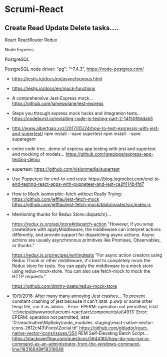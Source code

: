 Scrumi-React
============

Create Read Update Delete tasks....
------------------------------------

React ReactRouter Redux 

Node Express

PostgreSQL

PostgreSQL node driver: "pg": "^7.4.3",
https://node-postgres.com/

* https://jestjs.io/docs/en/asynchronous.html
* https://jestjs.io/docs/en/mock-functions

* A comprehensive Jest-Express mock...
    https://github.com/jameswlane/jest-express

* Steps you through express mock hacks and integration tests...
    https://codeburst.io/revisiting-node-js-testing-part-2-14f50f8ddab5

* http://www.albertgao.xyz/2017/05/24/how-to-test-expressjs-with-jest-and-supertest/
    npm install --save supertest
    npm install --save superagent

* entire code tree...demo of express app testing with jest and supertest and mocking of models...
    https://github.com/gregjopa/express-app-testing-demo

* supertest:
    https://github.com/visionmedia/supertest

* Use Puppeteer for end-to-end tests:
    https://blog.logrocket.com/end-to-end-testing-react-apps-with-puppeteer-and-jest-ce2f414b4fd7

* How to Mock isomorphic-fetch without Really Trying:
    https://github.com/jefflau/jest-fetch-mock
    https://github.com/jefflau/jest-fetch-mock/blob/master/src/index.js

* Mentioning thunks for Redux Store::dispatch()...

    https://redux.js.org/api/store#dispatch-action
    "However, if you wrap createStore with applyMiddleware, the middleware can interpret actions differently, and provide support for dispatching async actions. Async actions are usually asynchronous primitives like Promises, Observables, or thunks."

    https://redux.js.org/recipes/writingtests
    "For async action creators using Redux Thunk or other middleware, it's best to completely mock the Redux store for tests. You can apply the middleware to a mock store using redux-mock-store. You can also use fetch-mock to mock the HTTP requests."

    https://github.com/dmitry-zaets/redux-mock-store

* 10/9/2018: After many many annoying Jest crashes...
  To prevent constant crashing of jest because it can't
  lstat .p.swp or some other temp file, run it as admin...
        Error: EPERM: operation not permitted, lstat 'c:\inetpub\wwwroot\scrumi-react\src\components\ui\4913'
        Error: EPERM: operation not permitted, lstat 'D:\reactnative\MyBaby\node_modules \.staging\react-native-vector-icons-2612cf43\Fonts\Zocial.ttf'
 https://github.com/oblador/react-native-vector-icons/issues/354
 REM Self-Elevating Batch Script...
 https://stackoverflow.com/questions/5944180/how-do-you-run-a-command-as-an-administrator-from-the-windows-command-line/18316648#18316648

